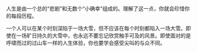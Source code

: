人生是由一个总的“悲剧”和无数个“小确幸”组成的。理解了这一点，你就会珍惜你的每段历程。

一个人可以在某个时刻深陷于一场大雪，但不应该在每个时刻都陷入一场大雪。即使在一场旷日持久的大雪中，也永远不要忘记欣赏触手可及的风景。即使面对的是呼啸而过的过山车一样的人生体验，你也要学会感受尖叫的与众不同。

